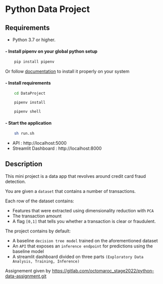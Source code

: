 # Python Data Project

## Requirements
- Python 3.7 or higher.
#### - Install pipenv on your global python setup
```Python
    pip install pipenv 
```
Or follow [documentation](https://pipenv.pypa.io/en/latest/install/) to install it properly on your system
#### - Install requirements
```sh
    cd DataProject
```
```Python
    pipenv install
```
```Python
    pipenv shell
```
#### - Start the application
```sh
    sh run.sh
```
- API : http://localhost:5000
- Streamlit Dashboard : http://localhost:8000

## Description
This mini project is a data app that revolves around credit card fraud detection.

You are given a `dataset` that contains a number of transactions.

Each row of the dataset contains:
- Features that were extracted using dimensionality reduction with `PCA` 
- The transaction amount
- A flag `[0,1]` that tells you whether a transaction is clear or fraudulent.

The project contains by default:
- A baseline `decision tree model` trained on the aforementioned dataset
- An `API` that exposes an `inference endpoint` for predictions using the baseline model
- A streamlit dashboard divided on three parts `(Exploratory Data Analysis, Training, Inference)`

Assignement given by https://gitlab.com/octomaroc_stage2022/python-data-assignment.git
